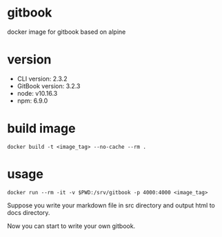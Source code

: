 # gitbook
docker image for gitbook based on alpine

# version

- CLI version: 2.3.2
- GitBook version: 3.2.3
- node: v10.16.3
- npm: 6.9.0


# build image

```
docker build -t <image_tag> --no-cache --rm .
```
# usage
```
docker run --rm -it -v $PWD:/srv/gitbook -p 4000:4000 <image_tag>
```

Suppose you write your markdown file in src directory and output html to docs directory.

Now you can start to write your own gitbook.
